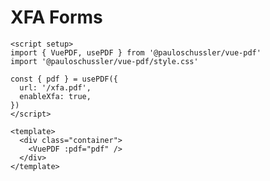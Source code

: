 # XFA Forms

```vue
<script setup>
import { VuePDF, usePDF } from '@pauloschussler/vue-pdf'
import '@pauloschussler/vue-pdf/style.css'

const { pdf } = usePDF({
  url: '/xfa.pdf',
  enableXfa: true,
})
</script>

<template>
  <div class="container">
    <VuePDF :pdf="pdf" />
  </div>
</template>
```
<ClientOnly>
  <XFALayer />
</ClientOnly>
